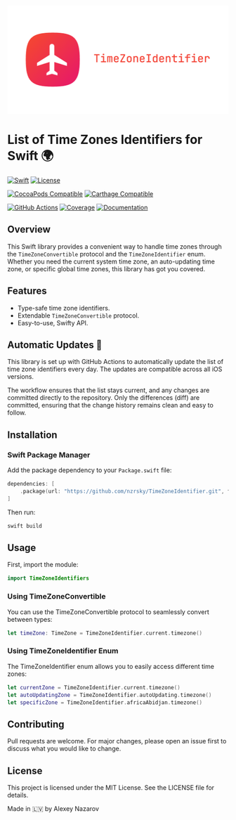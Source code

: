 ![TimeZoneIdentifier](image.png)

# List of Time Zones Identifiers for Swift 🌍

[![Swift](https://img.shields.io/badge/Swift-5.9-brightgreen.svg)](https://swift.org)
[![License](https://img.shields.io/badge/license-MIT-blue.svg)](https://github.com/nzrsky/TimeZoneIdentifier/blob/main/LICENSE)

[![CocoaPods Compatible](https://img.shields.io/cocoapods/v/TimeZoneIdentifier.svg)](https://img.shields.io/cocoapods/v/TimeZoneIdentifier.svg)
[![Carthage Compatible](https://img.shields.io/badge/Carthage-compatible-4BC51D.svg?style=flat)](https://github.com/Carthage/Carthage)

[![GitHub Actions](https://github.com/nzrsky/TimeZoneIdentifier/workflows/Build,%20Lint%20&%20Test/badge.svg)](https://github.com/nzrsky/TimeZoneIdentifier/actions)
[![Coverage](https://codecov.io/gh/nzrsky/TimeZoneIdentifier/branch/main/graph/badge.svg)](https://codecov.io/gh/nzrsky/TimeZoneIdentifier)
[![Documentation](https://raw.githubusercontent.com/nzrsky/TimeZoneIdentifier/gh-pages/badge.svg)](https://nzrsky.github.io/TimeZoneIdentifier)

## Overview

This Swift library provides a convenient way to handle time zones through the `TimeZoneConvertible` protocol and the `TimeZoneIdentifier` enum. Whether you need the current system time zone, an auto-updating time zone, or specific global time zones, this library has got you covered.

## Features

- Type-safe time zone identifiers.
- Extendable `TimeZoneConvertible` protocol.
- Easy-to-use, Swifty API.

## Automatic Updates 🔄

This library is set up with GitHub Actions to automatically update the list of time zone identifiers every day. The updates are compatible across all iOS versions.

The workflow ensures that the list stays current, and any changes are committed directly to the repository. Only the differences (diff) are committed, ensuring that the change history remains clean and easy to follow.
  
## Installation

### Swift Package Manager

Add the package dependency to your `Package.swift` file:

```swift
dependencies: [
    .package(url: "https://github.com/nzrsky/TimeZoneIdentifier.git", from: "1.0.0")
]
```

Then run:

```bash
swift build
```

## Usage
First, import the module:

```swift
import TimeZoneIdentifiers
```

### Using TimeZoneConvertible
You can use the TimeZoneConvertible protocol to seamlessly convert between types:

```swift
let timeZone: TimeZone = TimeZoneIdentifier.current.timezone()
```

### Using TimeZoneIdentifier Enum
The TimeZoneIdentifier enum allows you to easily access different time zones:

```swift
let currentZone = TimeZoneIdentifier.current.timezone()
let autoUpdatingZone = TimeZoneIdentifier.autoUpdating.timezone()
let specificZone = TimeZoneIdentifier.africaAbidjan.timezone()
```

## Contributing
Pull requests are welcome. For major changes, please open an issue first to discuss what you would like to change.

## License
This project is licensed under the MIT License. See the LICENSE file for details.

Made in 🇱🇻 by Alexey Nazarov 
